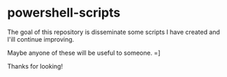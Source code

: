 # powershell-scripts

The goal of this repository is disseminate some scripts I have created and I'ill continue improving.

Maybe anyone of these will be useful to someone. =]

Thanks for looking!
